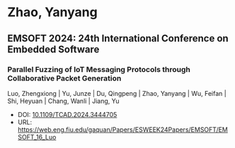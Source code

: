 # Zhao, Yanyang

## EMSOFT 2024: 24th International Conference on Embedded Software

### Parallel Fuzzing of IoT Messaging Protocols through Collaborative Packet Generation
Luo, Zhengxiong | Yu, Junze | Du, Qingpeng | Zhao, Yanyang | Wu, Feifan | Shi, Heyuan | Chang, Wanli | Jiang, Yu
* DOI: [10.1109/TCAD.2024.3444705](https://doi.org/10.1109/TCAD.2024.3444705)
* URL: <https://web.eng.fiu.edu/gaquan/Papers/ESWEEK24Papers/EMSOFT/EMSOFT_16_Luo>

